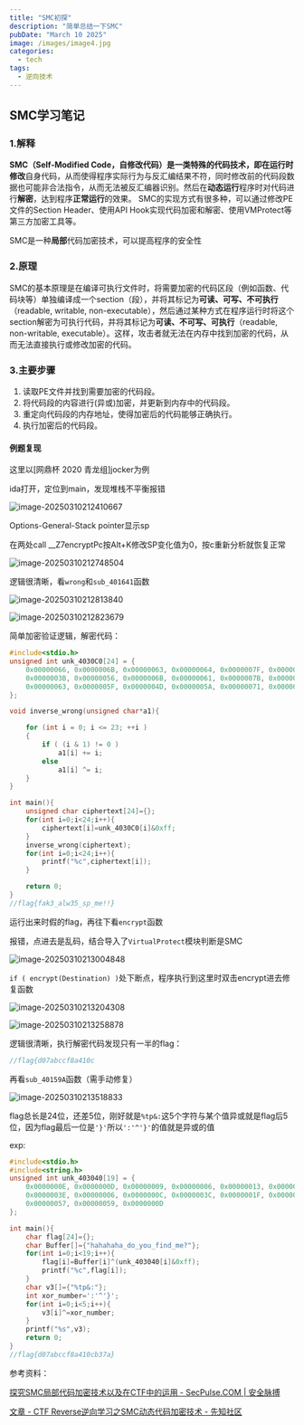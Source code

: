 ```yaml
---
title: "SMC初探"
description: "简单总结一下SMC"
pubDate: "March 10 2025"
image: /images/image4.jpg
categories:
  - tech
tags:
  - 逆向技术
---
```


## SMC学习笔记

### 1.解释

**SMC（Self-Modified Code，自修改代码）**是一类特殊的代码技术，即在运行时**修改**自身代码，从而使得程序实际行为与反汇编结果不符，同时修改前的代码段数据也可能非合法指令，从而无法被反汇编器识别。然后在**动态运行**程序时对代码进行**解密**，达到程序**正常运行**的效果。
SMC的实现方式有很多种，可以通过修改PE文件的Section Header、使用API Hook实现代码加密和解密、使用VMProtect等第三方加密工具等。

SMC是一种**局部**代码加密技术，可以提高程序的安全性

### 2.原理

SMC的基本原理是在编译可执行文件时，将需要加密的代码区段（例如函数、代码块等）单独编译成一个section（段），并将其标记为**可读、可写、不可执行**（readable, writable, non-executable），然后通过某种方式在程序运行时将这个section解密为可执行代码，并将其标记为**可读、不可写、可执行**（readable, non-writable, executable）。这样，攻击者就无法在内存中找到加密的代码，从而无法直接执行或修改加密的代码。

### 3.主要步骤

1. 读取PE文件并找到需要加密的代码段。
2. 将代码段的内容进行(异或)加密，并更新到内存中的代码段。
3. 重定向代码段的内存地址，使得加密后的代码能够正确执行。
4. 执行加密后的代码段。

#### 例题复现

这里以[网鼎杯 2020 青龙组]jocker为例

ida打开，定位到main，发现堆栈不平衡报错

![image-20250310212410667](https://gcore.jsdelivr.net/gh/Q7h2q9/photohouse/picgoandgithub20250310212659534.png)

Options-General-Stack pointer显示sp

在两处call \_\_Z7encryptPc按Alt+K修改SP变化值为0，按c重新分析就恢复正常

![image-20250310212748504](https://gcore.jsdelivr.net/gh/Q7h2q9/photohouse/picgoandgithub20250310212748559.png)

逻辑很清晰，看`wrong`和`sub_401641`函数

![image-20250310212813840](https://gcore.jsdelivr.net/gh/Q7h2q9/photohouse/picgoandgithub20250310212813890.png)

![image-20250310212823679](https://gcore.jsdelivr.net/gh/Q7h2q9/photohouse/picgoandgithub20250310212823729.png)

简单加密验证逻辑，解密代码：

```c
#include<stdio.h>
unsigned int unk_4030C0[24] = {
	0x00000066, 0x0000006B, 0x00000063, 0x00000064, 0x0000007F, 0x00000061, 0x00000067, 0x00000064,
	0x0000003B, 0x00000056, 0x0000006B, 0x00000061, 0x0000007B, 0x00000026, 0x0000003B, 0x00000050,
	0x00000063, 0x0000005F, 0x0000004D, 0x0000005A, 0x00000071, 0x0000000C, 0x00000037, 0x00000066
};

void inverse_wrong(unsigned char*a1){

	for (int i = 0; i <= 23; ++i )
	{
		if ( (i & 1) != 0 )
			a1[i] += i;
		else
			a1[i] ^= i;
	}
}

int main(){
	unsigned char ciphertext[24]={};
	for(int i=0;i<24;i++){
		ciphertext[i]=unk_4030C0[i]&0xff;
	}
	inverse_wrong(ciphertext);
	for(int i=0;i<24;i++){
		printf("%c",ciphertext[i]);
	}

	return 0;
}
//flag{fak3_alw35_sp_me!!}
```

运行出来时假的flag，再往下看`encrypt`函数

报错，点进去是乱码，结合导入了`VirtualProtect`模块判断是SMC

![image-20250310213004848](https://gcore.jsdelivr.net/gh/Q7h2q9/photohouse/picgoandgithub20250310213004971.png)

`if ( encrypt(Destination) )`处下断点，程序执行到这里时双击encrypt进去修复函数

![image-20250310213204308](https://gcore.jsdelivr.net/gh/Q7h2q9/photohouse/picgoandgithub20250310213204367.png)

![image-20250310213258878](https://gcore.jsdelivr.net/gh/Q7h2q9/photohouse/picgoandgithub20250310213258926.png)

逻辑很清晰，执行解密代码发现只有一半的flag：

```c
//flag{d07abccf8a410c
```

再看`sub_40159A`函数（需手动修复）

![image-20250310213518833](https://gcore.jsdelivr.net/gh/Q7h2q9/photohouse/picgoandgithub20250310213518883.png)

flag总长是24位，还差5位，刚好就是`%tp&:`这5个字符与某个值异或就是flag后5位，因为flag最后一位是`'}'`所以`':'^'}'`的值就是异或的值

exp:

```c
#include<stdio.h>
#include<string.h>
unsigned int unk_403040[19] = {
	0x0000000E, 0x0000000D, 0x00000009, 0x00000006, 0x00000013, 0x00000005, 0x00000058, 0x00000056,
	0x0000003E, 0x00000006, 0x0000000C, 0x0000003C, 0x0000001F, 0x00000057, 0x00000014, 0x0000006B,
	0x00000057, 0x00000059, 0x0000000D
};

int main(){
	char flag[24]={};
	char Buffer[]={"hahahaha_do_you_find_me?"};
	for(int i=0;i<19;i++){
		flag[i]=Buffer[i]^(unk_403040[i]&0xff);
		printf("%c",flag[i]);
	}
	char v3[]={"%tp&:"};
	int xor_number=':'^'}';
	for(int i=0;i<5;i++){
		v3[i]^=xor_number;
	}
	printf("%s",v3);
	return 0;
}
//flag{d07abccf8a410cb37a}
```

参考资料：

[探究SMC局部代码加密技术以及在CTF中的运用 - SecPulse.COM | 安全脉搏](https://www.secpulse.com/archives/197285.html)

[文章 - CTF Reverse逆向学习之SMC动态代码加密技术 - 先知社区](https://xz.aliyun.com/news/14551)
